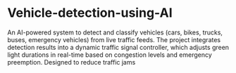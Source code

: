 # Vehicle-detection-using-AI
An AI-powered system to detect and classify vehicles (cars, bikes, trucks, buses, emergency vehicles) from live traffic feeds. The project integrates detection results into a dynamic traffic signal controller, which adjusts green light durations in real-time based on congestion levels and emergency preemption. Designed to reduce traffic jams
